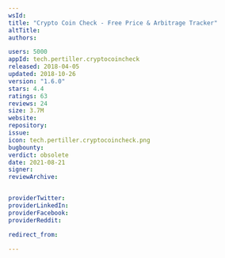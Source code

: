 ```yaml
---
wsId: 
title: "Crypto Coin Check - Free Price & Arbitrage Tracker"
altTitle: 
authors:

users: 5000
appId: tech.pertiller.cryptocoincheck
released: 2018-04-05
updated: 2018-10-26
version: "1.6.0"
stars: 4.4
ratings: 63
reviews: 24
size: 3.7M
website: 
repository: 
issue: 
icon: tech.pertiller.cryptocoincheck.png
bugbounty: 
verdict: obsolete
date: 2021-08-21
signer: 
reviewArchive:


providerTwitter: 
providerLinkedIn: 
providerFacebook: 
providerReddit: 

redirect_from:

---
```



